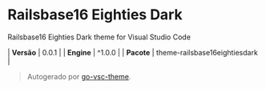 # Railsbase16 Eighties Dark

Railsbase16 Eighties Dark theme for Visual Studio Code

| **Versão** | 0.0.1 |
| **Engine** | ^1.0.0 |
| **Pacote** | theme-railsbase16eightiesdark |

> Autogerado por [go-vsc-theme](https://github.com/natalbu/go-vsc-theme).
